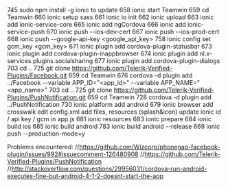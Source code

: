   745  sudo npm install -g ionic to update
  658  ionic start Teamwin
  659  cd Teamwin
  660  ionic setup sass
  661  ionic io init
  662  ionic upload
  663  ionic add ionic-service-core
  665  ionic add ngCordova
  666  ionic add ionic-service-push
  670  ionic push --ios-dev-cert
  667  ionic push --ios-prod-cert
  668  ionic push --google-api-key <google_api_key>
  758  ionic config set gcm_key <gcm_key>
  671  ionic plugin add cordova-plugin-statusbar
  673  ionic plugin add cordova-plugin-inappbrowser
  674  ionic plugin add nl.x-services.plugins.socialsharing
  677  ionic plugin add cordova-plugin-dialogs
  703  cd ..
  725  git clone https://github.com/Telerik-Verified-Plugins/Facebook.git
  659  cd Teamwin
  676  cordova -d plugin add ../Facebook --variable APP_ID="<app_id>" --variable APP_NAME="<app_name>"
  703  cd ..
  725  git clone https://github.com/Telerik-Verified-Plugins/PushNotification.git
  659  cd Teamwin
  728  cordova -d plugin add ../PushNotification
  730  ionic platform add android
  679  ionic browser add crosswalk
  edit config.xml
  add files, resources (splash&icon)
  update ionic id / api key / gcm in app.js
  681  ionic resources
  683  ionic prepare
  684  ionic build ios
  685  ionic build android
  783  ionic build android --release
  669  ionic push --production-mode=y

Problems encountered:
//https://github.com/Wizcorp/phonegap-facebook-plugin/issues/992#issuecomment-126480908
//https://github.com/Telerik-Verified-Plugins/PushNotification
//http://stackoverflow.com/questions/29956031/cordova-run-android-executes-fine-but-android-4-1-2-doesnt-start-the-app
